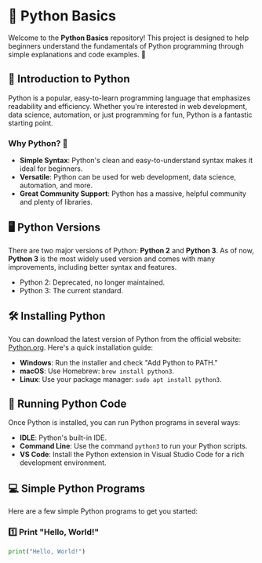 # 🐍 Python Basics

Welcome to the **Python Basics** repository! This project is designed to help beginners understand the fundamentals of Python programming through simple explanations and code examples. 🚀

## 📘 Introduction to Python

Python is a popular, easy-to-learn programming language that emphasizes readability and efficiency. Whether you're interested in web development, data science, automation, or just programming for fun, Python is a fantastic starting point.

### Why Python? 🤔
- **Simple Syntax**: Python's clean and easy-to-understand syntax makes it ideal for beginners.
- **Versatile**: Python can be used for web development, data science, automation, and more.
- **Great Community Support**: Python has a massive, helpful community and plenty of libraries.

## 🖥️ Python Versions

There are two major versions of Python: **Python 2** and **Python 3**. As of now, **Python 3** is the most widely used version and comes with many improvements, including better syntax and features.

- Python 2: Deprecated, no longer maintained.
- Python 3: The current standard.

## 🛠️ Installing Python

You can download the latest version of Python from the official website: [Python.org](https://www.python.org/downloads/). Here's a quick installation guide:

- **Windows**: Run the installer and check "Add Python to PATH."
- **macOS**: Use Homebrew: `brew install python3`.
- **Linux**: Use your package manager: `sudo apt install python3`.

## 🚀 Running Python Code

Once Python is installed, you can run Python programs in several ways:

- **IDLE**: Python's built-in IDE.
- **Command Line**: Use the command `python3` to run your Python scripts.
- **VS Code**: Install the Python extension in Visual Studio Code for a rich development environment.

## 💻 Simple Python Programs

Here are a few simple Python programs to get you started:

### 1️⃣ Print "Hello, World!"
```python
print("Hello, World!")
